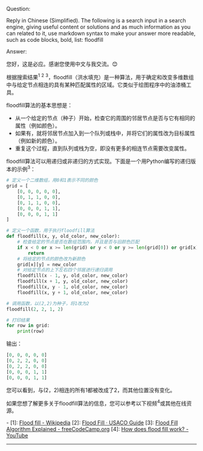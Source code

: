 Question:

Reply in Chinese (Simplified).
The following is a search input in a search engine, giving useful content or solutions and as much information as you can related to it, use markdown syntax to make your answer more readable, such as code blocks, bold, list:
floodfill

Answer:

您好，这是必应。感谢您使用中文与我交流。😊

根据搜索结果<sup>1</sup> <sup>2</sup> <sup>3</sup>，floodfill（洪水填充）是一种算法，用于确定和改变多维数组中与给定节点相连的具有某种匹配属性的区域。它类似于绘图程序中的油漆桶工具。

floodfill算法的基本思想是：

- 从一个给定的节点（种子）开始，检查它的周围的邻居节点是否与它有相同的属性（例如颜色）。
- 如果有，就将邻居节点加入到一个队列或栈中，并将它们的属性改为目标属性（例如新的颜色）。
- 重复这个过程，直到队列或栈为空，即没有更多的相连节点需要改变属性。

floodfill算法可以用递归或非递归的方式实现。下面是一个用Python编写的递归版本的示例<sup>3</sup>：

```python
# 定义一个二维数组，用0和1表示不同的颜色
grid = [
    [0, 0, 0, 0, 0],
    [0, 1, 1, 0, 0],
    [0, 1, 1, 0, 0],
    [0, 0, 0, 1, 1],
    [0, 0, 0, 1, 1]
]

# 定义一个函数，用于执行floodfill算法
def floodfill(x, y, old_color, new_color):
    # 检查给定的节点是否在数组范围内，并且是否与旧颜色匹配
    if x < 0 or x >= len(grid) or y < 0 or y >= len(grid[0]) or grid[x][y] != old_color:
        return
    # 将给定的节点的颜色改为新颜色
    grid[x][y] = new_color
    # 对给定节点的上下左右四个邻居进行递归调用
    floodfill(x - 1, y, old_color, new_color)
    floodfill(x + 1, y, old_color, new_color)
    floodfill(x, y - 1, old_color, new_color)
    floodfill(x, y + 1, old_color, new_color)

# 调用函数，以(2,2)为种子，将1改为2
floodfill(2, 2, 1, 2)

# 打印结果
for row in grid:
    print(row)
```

输出：

```python
[0, 0, 0, 0, 0]
[0, 2, 2, 0, 0]
[0, 2, 2, 0, 0]
[0, 0, 0, 1, 1]
[0, 0, 0, 1, 1]
```

您可以看到，与(2，2)相连的所有1都被改成了2，而其他位置没有变化。

如果您想了解更多关于floodfill算法的信息，您可以参考以下视频<sup>4</sup>或其他在线资源。

\-
\[1]: [Flood fill - Wikipedia](https://en.wikipedia.org/wiki/Flood_fill)
\[2]: [Flood Fill · USACO Guide](https://usaco.guide/silver/flood-fill)
\[3]: [Flood Fill Algorithm Explained - freeCodeCamp.org](https://www.freecodecamp.org/news/flood-fill-algorithm-explained/)
\[4]: [How does flood fill work? - YouTube](https://www.youtube.com/watch?v=ldqAmkdthHY)

<hr/>


